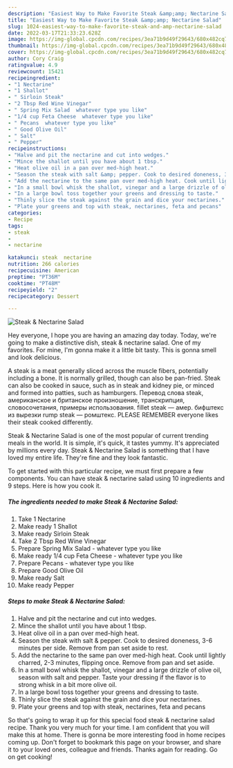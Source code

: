 ```yaml
---
description: "Easiest Way to Make Favorite Steak &amp;amp; Nectarine Salad"
title: "Easiest Way to Make Favorite Steak &amp;amp; Nectarine Salad"
slug: 1024-easiest-way-to-make-favorite-steak-and-amp-nectarine-salad
date: 2022-03-17T21:33:23.628Z
image: https://img-global.cpcdn.com/recipes/3ea71b9d49f29643/680x482cq70/steak-nectarine-salad-recipe-main-photo.jpg
thumbnail: https://img-global.cpcdn.com/recipes/3ea71b9d49f29643/680x482cq70/steak-nectarine-salad-recipe-main-photo.jpg
cover: https://img-global.cpcdn.com/recipes/3ea71b9d49f29643/680x482cq70/steak-nectarine-salad-recipe-main-photo.jpg
author: Cory Craig
ratingvalue: 4.9
reviewcount: 15421
recipeingredient:
- "1 Nectarine"
- "1 Shallot"
- " Sirloin Steak"
- "2 Tbsp Red Wine Vinegar"
- " Spring Mix Salad  whatever type you like"
- "1/4 cup Feta Cheese  whatever type you like"
- " Pecans  whatever type you like"
- " Good Olive Oil"
- " Salt"
- " Pepper"
recipeinstructions:
- "Halve and pit the nectarine and cut into wedges."
- "Mince the shallot until you have about 1 tbsp."
- "Heat olive oil in a pan over med-high heat."
- "Season the steak with salt &amp; pepper. Cook to desired doneness, 3-6 minutes per side. Remove from pan set aside to rest."
- "Add the nectarine to the same pan over med-high heat. Cook until lightly charred, 2-3 minutes, flipping once. Remove from pan and set aside."
- "In a small bowl whisk the shallot, vinegar and a large drizzle of olive oil, season with salt and pepper. Taste your dressing if the flavor is to strong whisk in a bit more olive oil."
- "In a large bowl toss together your greens and dressing to taste."
- "Thinly slice the steak against the grain and dice your nectarines."
- "Plate your greens and top with steak, nectarines, feta and pecans"
categories:
- Recipe
tags:
- steak
- 
- nectarine

katakunci: steak  nectarine 
nutrition: 266 calories
recipecuisine: American
preptime: "PT36M"
cooktime: "PT48M"
recipeyield: "2"
recipecategory: Dessert

---
```



![Steak &amp; Nectarine Salad](https://img-global.cpcdn.com/recipes/3ea71b9d49f29643/680x482cq70/steak-nectarine-salad-recipe-main-photo.jpg)

Hey everyone, I hope you are having an amazing day today. Today, we're going to make a distinctive dish, steak &amp; nectarine salad. One of my favorites. For mine, I'm gonna make it a little bit tasty. This is gonna smell and look delicious.

A steak is a meat generally sliced across the muscle fibers, potentially including a bone. It is normally grilled, though can also be pan-fried. Steak can also be cooked in sauce, such as in steak and kidney pie, or minced and formed into patties, such as hamburgers. Перевод слова steak, американское и британское произношение, транскрипция, словосочетания, примеры использования. fillet steak — амер. бифштекс из вырезки rump steak — ромштекс. PLEASE REMEMBER everyone likes their steak cooked differently.

Steak &amp; Nectarine Salad is one of the most popular of current trending meals in the world. It is simple, it's quick, it tastes yummy. It's appreciated by millions every day. Steak &amp; Nectarine Salad is something that I have loved my entire life. They're fine and they look fantastic.


To get started with this particular recipe, we must first prepare a few components. You can have steak &amp; nectarine salad using 10 ingredients and 9 steps. Here is how you cook it.

<!--inarticleads1-->

##### The ingredients needed to make Steak &amp; Nectarine Salad:

1. Take 1 Nectarine
1. Make ready 1 Shallot
1. Make ready  Sirloin Steak
1. Take 2 Tbsp Red Wine Vinegar
1. Prepare  Spring Mix Salad - whatever type you like
1. Make ready 1/4 cup Feta Cheese - whatever type you like
1. Prepare  Pecans - whatever type you like
1. Prepare  Good Olive Oil
1. Make ready  Salt
1. Make ready  Pepper




<!--inarticleads2-->

##### Steps to make Steak &amp; Nectarine Salad:

1. Halve and pit the nectarine and cut into wedges.
1. Mince the shallot until you have about 1 tbsp.
1. Heat olive oil in a pan over med-high heat.
1. Season the steak with salt &amp; pepper. Cook to desired doneness, 3-6 minutes per side. Remove from pan set aside to rest.
1. Add the nectarine to the same pan over med-high heat. Cook until lightly charred, 2-3 minutes, flipping once. Remove from pan and set aside.
1. In a small bowl whisk the shallot, vinegar and a large drizzle of olive oil, season with salt and pepper. Taste your dressing if the flavor is to strong whisk in a bit more olive oil.
1. In a large bowl toss together your greens and dressing to taste.
1. Thinly slice the steak against the grain and dice your nectarines.
1. Plate your greens and top with steak, nectarines, feta and pecans




So that's going to wrap it up for this special food steak &amp; nectarine salad recipe. Thank you very much for your time. I am confident that you will make this at home. There is gonna be more interesting food in home recipes coming up. Don't forget to bookmark this page on your browser, and share it to your loved ones, colleague and friends. Thanks again for reading. Go on get cooking!
